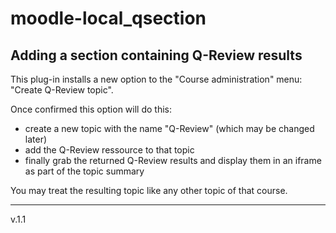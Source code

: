moodle-local_qsection
=
Adding a section containing Q-Review results
-
This plug-in installs a new option to the "Course administration" menu: "Create Q-Review topic".


Once confirmed this option will do this:
 - create a new topic with the name "Q-Review" (which may be changed later)
 - add the Q-Review ressource to that topic
 - finally grab the returned Q-Review results and display them in an iframe as part of the topic summary
 
 You may treat the resulting topic like any other topic of that course.
 
 ----
 v.1.1
 

